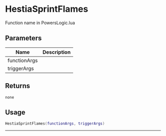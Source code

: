 # HestiaSprintFlames

Function name in PowersLogic.lua

## Parameters

| Name         | Description |
| ------------ | ----------- |
| functionArgs |             |
| triggerArgs  |             |

## Returns

`none`

## Usage

```lua
HestiaSprintFlames(functionArgs, triggerArgs)
```

---
